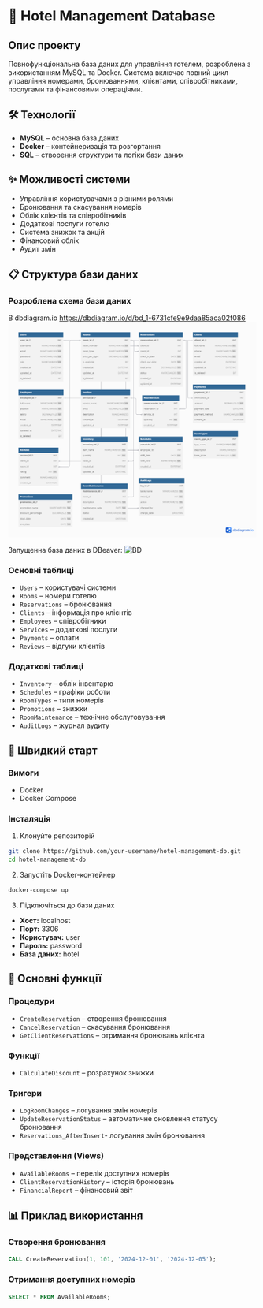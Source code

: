 # 🏨 Hotel Management Database

## Опис проекту

Повнофункціональна база даних для управління готелем, розроблена з використанням MySQL та Docker. Система включає повний цикл управління номерами, бронюваннями, клієнтами, співробітниками, послугами та фінансовими операціями.

## 🛠 Технології

- **MySQL** – основна база даних
- **Docker** – контейнеризація та розгортання
- **SQL** – створення структури та логіки бази даних

## ✨ Можливості системи

- Управління користувачами з різними ролями
- Бронювання та скасування номерів
- Облік клієнтів та співробітників
- Додаткові послуги готелю
- Система знижок та акцій
- Фінансовий облік
- Аудит змін

## 📋 Структура бази даних

### Розроблена схема бази даних 
В dbdiagram.io
https://dbdiagram.io/d/bd_1-6731cfe9e9daa85aca02f086
![BD](bd.png)

Запущенна база даних в DBeaver:
![BD](bd_.png)


### Основні таблиці
- `Users` – користувачі системи
- `Rooms` – номери готелю
- `Reservations` – бронювання
- `Clients` – інформація про клієнтів
- `Employees` – співробітники
- `Services` – додаткові послуги
- `Payments` – оплати
- `Reviews` – відгуки клієнтів

### Додаткові таблиці
- `Inventory` – облік інвентарю
- `Schedules` – графіки роботи
- `RoomTypes` – типи номерів
- `Promotions` – знижки
- `RoomMaintenance` – технічне обслуговування
- `AuditLogs` – журнал аудиту

## 🚀 Швидкий старт

### Вимоги
- Docker
- Docker Compose

### Інсталяція

1. Клонуйте репозиторій
```bash
git clone https://github.com/your-username/hotel-management-db.git
cd hotel-management-db
```

2. Запустіть Docker-контейнер
```bash
docker-compose up
```

3. Підключіться до бази даних
- **Хост:** localhost
- **Порт:** 3306
- **Користувач:** user
- **Пароль:** password
- **База даних:** hotel

## 🔑 Основні функції

### Процедури
- `CreateReservation` – створення бронювання
- `CancelReservation` – скасування бронювання
- `GetClientReservations` – отримання бронювань клієнта

### Функції
- `CalculateDiscount` – розрахунок знижки

### Тригери
- `LogRoomChanges` – логування змін номерів
- `UpdateReservationStatus` – автоматичне оновлення статусу бронювання
- `Reservations_AfterInsert`- логування змін бронювання
### Представлення (Views)
- `AvailableRooms` – перелік доступних номерів
- `ClientReservationHistory` – історія бронювань
- `FinancialReport` – фінансовий звіт

## 📊 Приклад використання

### Створення бронювання
```sql
CALL CreateReservation(1, 101, '2024-12-01', '2024-12-05');
```

### Отримання доступних номерів
```sql
SELECT * FROM AvailableRooms;
```